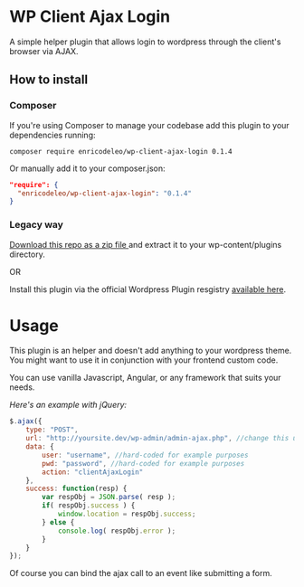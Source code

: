 # WP Client Ajax Login

A simple helper plugin that allows login to wordpress through the client's browser via AJAX.

## How to install

### Composer

If you're using Composer to manage your codebase add this plugin to your dependencies running:

`composer require enricodeleo/wp-client-ajax-login 0.1.4`

Or manually add it to your composer.json:

```JSON
"require": {
  "enricodeleo/wp-client-ajax-login": "0.1.4"
}
```

### Legacy way

[Download this repo as a zip file ](https://github.com/enricodeleo/wpClientAjaxLogin/archive/0.1.4.zip) and extract it
to your wp-content/plugins directory.

OR

Install this plugin via the official Wordpress Plugin resgistry [available here](https://wordpress.org/plugins/wp-client-ajax-login/admin/).

# Usage

This plugin is an helper and doesn't add anything to your wordpress theme. You might want to use it in conjunction
with your frontend custom code.

You can use vanilla Javascript, Angular, or any framework that suits your needs. 

_Here's an example with jQuery:_

```JavaScript
$.ajax({
    type: "POST",
    url: "http://yoursite.dev/wp-admin/admin-ajax.php", //change this url acoording to your wp site
    data: {
        user: "username", //hard-coded for example purposes
        pwd: "password", //hard-coded for example purposes
        action: "clientAjaxLogin"
    },
    success: function(resp) {
        var respObj = JSON.parse( resp );
        if( respObj.success ) {
            window.location = respObj.success;
        } else {
            console.log( respObj.error );
        }
    }
});
```

Of course you can bind the ajax call to an event like submitting a form.